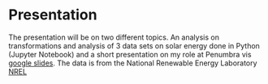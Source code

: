 # Presentation
The presentation will be on two different topics. An analysis on transformations and analysis of 3 data sets on solar energy done in Python (Jupyter Notebook) and a short presentation on my role at Penumbra vis [google slides](https://docs.google.com/presentation/d/1XwfweJ-4v46vmQ23_dCcqsbDi6wGRRnTwv_f0yzmZig/edit?usp=sharing). The data is from the National Renewable Energy Laboratory [NREL](https://www.nrel.gov/grid/solar-power-data.html)
